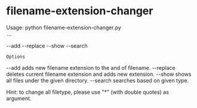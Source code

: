 # filename-extension-changer

Usage: python filename-extension-changer.py <option> <argument1> <argument2> ...

 --add		<directory> <which file type> <to which type>
 --replace	<directory> <which file type> <to which type>
 --show		<directory>
 --search	<directory> <which file type>

	Options
 --add		adds new filename extension to the and of filename.
 --replace	deletes current filename extension and adds new extension.
 --show		shows all files under the given directory.
 --search	searches based on given type.



 Hint: to change all filetype, please use "*" (with double quotes) as <which file type> argument.
